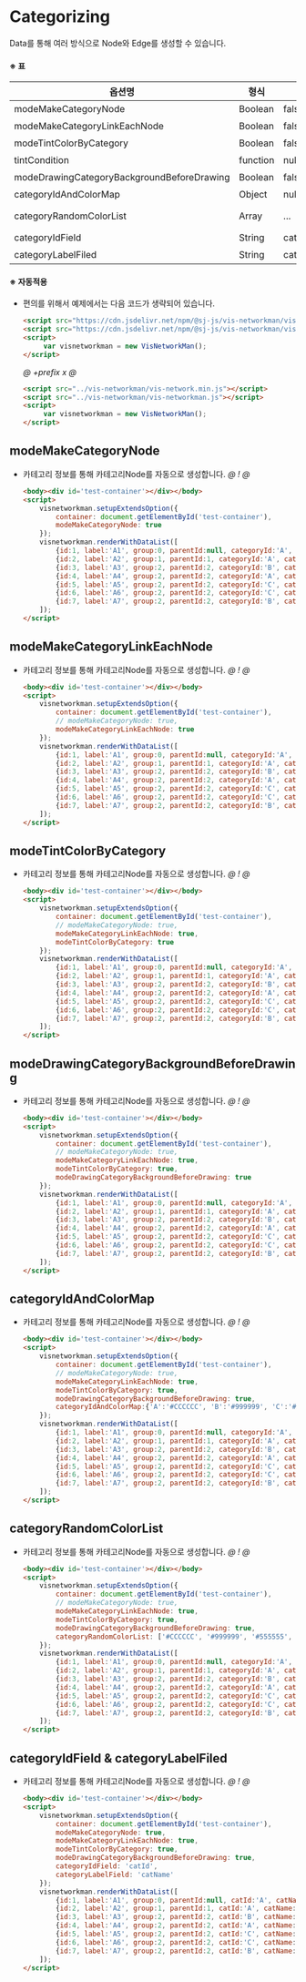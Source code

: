 # Categorizing
Data를 통해 여러 방식으로 Node와 Edge를 생성할 수 있습니다.

#### ※ 표
옵션명 | 형식 | 기본값 | 설명
-------|------|--------|------
modeMakeCategoryNode | Boolean | false | Category Node를 생성하고 동일 CategoryID의 Node에 Edge를 연결합니다.  
modeMakeCategoryLinkEachNode | Boolean | false | 같은 CategoryID를 갖는 Node끼리 Edge를 연결합니다.
modeTintColorByCategory | Boolean | false | Category별로 정해진 색상으로 Node에 색상을 입힙니다.
tintCondition | function | null | tint 대상Node 조건을 정의합니다.  
modeDrawingCategoryBackgroundBeforeDrawing | Boolean | false | CategoryID별 정해진 색상으로 Node의 뒤에 커다른 원으로 배경을 칠합니다.
categoryIdAndColorMap | Object | null | Category별로 구분하기 위한 노드ID별 색상 Object
categoryRandomColorList | Array | ... | Category별로 구분하기 위한 노드의 색상 목록... `['red','orange','yellow','green','blue','indigo','violet','grey','pink','skyblue']`
categoryIdField | String | categoryId | Category Node를 생성하기 위한 Category ID값을 갖는 Node데이터의 필드명
categoryLabelFiled | String | categoryName | Category Node의 Label값을 갖는 Node데이터의 필드명 

#### ※ 자동적용
- 편의를 위해서 예제에서는 다음 코드가 생략되어 있습니다.
    ```html
    <script src="https://cdn.jsdelivr.net/npm/@sj-js/vis-networkman/vis-network.min.js"></script>
    <script src="https://cdn.jsdelivr.net/npm/@sj-js/vis-networkman/vis-networkman.min.js"></script>
    <script>
         var visnetworkman = new VisNetworkMan();
    </script>
    ```  

    *@* *+prefix* *x* *@* 
    ```html
    <script src="../vis-networkman/vis-network.min.js"></script>  
    <script src="../vis-networkman/vis-networkman.js"></script>
    <script>
         var visnetworkman = new VisNetworkMan();
    </script>
    ```



## modeMakeCategoryNode  
- 카테고리 정보를 통해 카테고리Node를 자동으로 생성합니다.
    *@* *!* *@*
    ```html
    <body><div id='test-container'></div></body>
    <script>
        visnetworkman.setupExtendsOption({
            container: document.getElementById('test-container'),
            modeMakeCategoryNode: true
        });
        visnetworkman.renderWithDataList([
            {id:1, label:'A1', group:0, parentId:null, categoryId:'A', categoryName:'Category A'},                       
            {id:2, label:'A2', group:1, parentId:1, categoryId:'A', categoryName:'Category A'},
            {id:3, label:'A3', group:2, parentId:2, categoryId:'B', categoryName:'Category B'},
            {id:4, label:'A4', group:2, parentId:2, categoryId:'A', categoryName:'Category A'},
            {id:5, label:'A5', group:2, parentId:2, categoryId:'C', categoryName:'Category C'},
            {id:6, label:'A6', group:2, parentId:2, categoryId:'C', categoryName:'Category C'},
            {id:7, label:'A7', group:2, parentId:2, categoryId:'B', categoryName:'Category B'}
        ]);
    </script>
    ```
        
        
        
## modeMakeCategoryLinkEachNode
- 카테고리 정보를 통해 카테고리Node를 자동으로 생성합니다.
    *@* *!* *@*
    ```html
    <body><div id='test-container'></div></body>
    <script>
        visnetworkman.setupExtendsOption({
            container: document.getElementById('test-container'),
            // modeMakeCategoryNode: true,
            modeMakeCategoryLinkEachNode: true
        });
        visnetworkman.renderWithDataList([
            {id:1, label:'A1', group:0, parentId:null, categoryId:'A', categoryName:'Category A'},                       
            {id:2, label:'A2', group:1, parentId:1, categoryId:'A', categoryName:'Category A'},
            {id:3, label:'A3', group:2, parentId:2, categoryId:'B', categoryName:'Category B'},
            {id:4, label:'A4', group:2, parentId:2, categoryId:'A', categoryName:'Category A'},
            {id:5, label:'A5', group:2, parentId:2, categoryId:'C', categoryName:'Category C'},
            {id:6, label:'A6', group:2, parentId:2, categoryId:'C', categoryName:'Category C'},
            {id:7, label:'A7', group:2, parentId:2, categoryId:'B', categoryName:'Category B'}
        ]);
    </script>
    ```



## modeTintColorByCategory
- 카테고리 정보를 통해 카테고리Node를 자동으로 생성합니다.
    *@* *!* *@*
    ```html
    <body><div id='test-container'></div></body>
    <script>
        visnetworkman.setupExtendsOption({
            container: document.getElementById('test-container'),
            // modeMakeCategoryNode: true,
            modeMakeCategoryLinkEachNode: true,
            modeTintColorByCategory: true
        });
        visnetworkman.renderWithDataList([
            {id:1, label:'A1', group:0, parentId:null, categoryId:'A', categoryName:'Category A'},                       
            {id:2, label:'A2', group:1, parentId:1, categoryId:'A', categoryName:'Category A'},
            {id:3, label:'A3', group:2, parentId:2, categoryId:'B', categoryName:'Category B'},
            {id:4, label:'A4', group:2, parentId:2, categoryId:'A', categoryName:'Category A'},
            {id:5, label:'A5', group:2, parentId:2, categoryId:'C', categoryName:'Category C'},
            {id:6, label:'A6', group:2, parentId:2, categoryId:'C', categoryName:'Category C'},
            {id:7, label:'A7', group:2, parentId:2, categoryId:'B', categoryName:'Category B'}
        ]);
    </script>
    ```



## modeDrawingCategoryBackgroundBeforeDrawing
- 카테고리 정보를 통해 카테고리Node를 자동으로 생성합니다.
    *@* *!* *@*
    ```html
    <body><div id='test-container'></div></body>
    <script>
        visnetworkman.setupExtendsOption({
            container: document.getElementById('test-container'),
            // modeMakeCategoryNode: true,
            modeMakeCategoryLinkEachNode: true,
            modeTintColorByCategory: true,
            modeDrawingCategoryBackgroundBeforeDrawing: true
        });
        visnetworkman.renderWithDataList([
            {id:1, label:'A1', group:0, parentId:null, categoryId:'A', categoryName:'Category A'},                       
            {id:2, label:'A2', group:1, parentId:1, categoryId:'A', categoryName:'Category A'},
            {id:3, label:'A3', group:2, parentId:2, categoryId:'B', categoryName:'Category B'},
            {id:4, label:'A4', group:2, parentId:2, categoryId:'A', categoryName:'Category A'},
            {id:5, label:'A5', group:2, parentId:2, categoryId:'C', categoryName:'Category C'},
            {id:6, label:'A6', group:2, parentId:2, categoryId:'C', categoryName:'Category C'},
            {id:7, label:'A7', group:2, parentId:2, categoryId:'B', categoryName:'Category B'}
        ]);
    </script>
    ```



## categoryIdAndColorMap
- 카테고리 정보를 통해 카테고리Node를 자동으로 생성합니다.
    *@* *!* *@*
    ```html
    <body><div id='test-container'></div></body>
    <script>
        visnetworkman.setupExtendsOption({
            container: document.getElementById('test-container'),
            // modeMakeCategoryNode: true,
            modeMakeCategoryLinkEachNode: true,
            modeTintColorByCategory: true,
            modeDrawingCategoryBackgroundBeforeDrawing: true,
            categoryIdAndColorMap:{'A':'#CCCCCC', 'B':'#999999', 'C':'#555555'}
        });
        visnetworkman.renderWithDataList([
            {id:1, label:'A1', group:0, parentId:null, categoryId:'A', categoryName:'Category A'},                       
            {id:2, label:'A2', group:1, parentId:1, categoryId:'A', categoryName:'Category A'},
            {id:3, label:'A3', group:2, parentId:2, categoryId:'B', categoryName:'Category B'},
            {id:4, label:'A4', group:2, parentId:2, categoryId:'A', categoryName:'Category A'},
            {id:5, label:'A5', group:2, parentId:2, categoryId:'C', categoryName:'Category C'},
            {id:6, label:'A6', group:2, parentId:2, categoryId:'C', categoryName:'Category C'},
            {id:7, label:'A7', group:2, parentId:2, categoryId:'B', categoryName:'Category B'}
        ]);
    </script>
    ```
  
  
  
## categoryRandomColorList
- 카테고리 정보를 통해 카테고리Node를 자동으로 생성합니다.
    *@* *!* *@*
    ```html
    <body><div id='test-container'></div></body>
    <script>
        visnetworkman.setupExtendsOption({
            container: document.getElementById('test-container'),
            // modeMakeCategoryNode: true,
            modeMakeCategoryLinkEachNode: true,
            modeTintColorByCategory: true,
            modeDrawingCategoryBackgroundBeforeDrawing: true,
            categoryRandomColorList: ['#CCCCCC', '#999999', '#555555', '#333333', '#000000']
        });
        visnetworkman.renderWithDataList([
            {id:1, label:'A1', group:0, parentId:null, categoryId:'A', categoryName:'Category A'},                       
            {id:2, label:'A2', group:1, parentId:1, categoryId:'A', categoryName:'Category A'},
            {id:3, label:'A3', group:2, parentId:2, categoryId:'B', categoryName:'Category B'},
            {id:4, label:'A4', group:2, parentId:2, categoryId:'A', categoryName:'Category A'},
            {id:5, label:'A5', group:2, parentId:2, categoryId:'C', categoryName:'Category C'},
            {id:6, label:'A6', group:2, parentId:2, categoryId:'C', categoryName:'Category C'},
            {id:7, label:'A7', group:2, parentId:2, categoryId:'B', categoryName:'Category B'}
        ]);
    </script>
    ```
  
  
  
## categoryIdField & categoryLabelFiled
- 카테고리 정보를 통해 카테고리Node를 자동으로 생성합니다.
    *@* *!* *@*
    ```html
    <body><div id='test-container'></div></body>
    <script>
        visnetworkman.setupExtendsOption({
            container: document.getElementById('test-container'),
            modeMakeCategoryNode: true,
            modeMakeCategoryLinkEachNode: true,
            modeTintColorByCategory: true,
            modeDrawingCategoryBackgroundBeforeDrawing: true,
            categoryIdField: 'catId',
            categoryLabelField: 'catName'
        });
        visnetworkman.renderWithDataList([
            {id:1, label:'A1', group:0, parentId:null, catId:'A', catName:'Category A'},                       
            {id:2, label:'A2', group:1, parentId:1, catId:'A', catName:'Category A'},
            {id:3, label:'A3', group:2, parentId:2, catId:'B', catName:'Category B'},
            {id:4, label:'A4', group:2, parentId:2, catId:'A', catName:'Category A'},
            {id:5, label:'A5', group:2, parentId:2, catId:'C', catName:'Category C'},
            {id:6, label:'A6', group:2, parentId:2, catId:'C', catName:'Category C'},
            {id:7, label:'A7', group:2, parentId:2, catId:'B', catName:'Category B'}
        ]);
    </script>
    ```
  
  